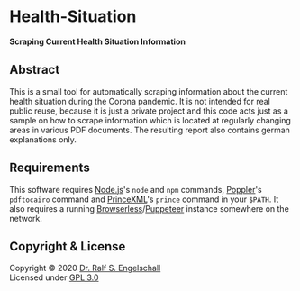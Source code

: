 
Health-Situation
================

**Scraping Current Health Situation Information**

Abstract
--------

This is a small tool for automatically scraping information
about the current health situation during the Corona pandemic. It is not
intended for real public reuse, because it is just a private project and
this code acts just as a sample on how to scrape information which is
located at regularly changing areas in various PDF documents.
The resulting report also contains german explanations only.

Requirements
------------

This software requires [Node.js](https://nodejs.org/)'s `node` and `npm` commands,
[Poppler](https://poppler.freedesktop.org/)'s `pdftocairo` command and
[PrinceXML](https://www.princexml.com/)'s `prince` command in your `$PATH`.
It also requires a running [Browserless](https://www.browserless.io/)/[Puppeteer](https://pptr.dev/)
instance somewhere on the network.

Copyright & License
-------------------

Copyright &copy; 2020 [Dr. Ralf S. Engelschall](mailto:rse@engelschall.com)<br/>
Licensed under [GPL 3.0](https://spdx.org/licenses/GPL-3.0-only)

